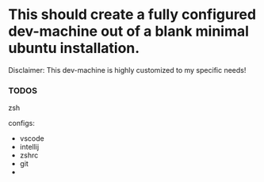 # This should create a fully configured dev-machine out of a blank minimal ubuntu installation.
Disclaimer: This dev-machine is highly customized to my specific needs!



### TODOS
zsh

configs:

- vscode
- intellij
- zshrc
- git
-